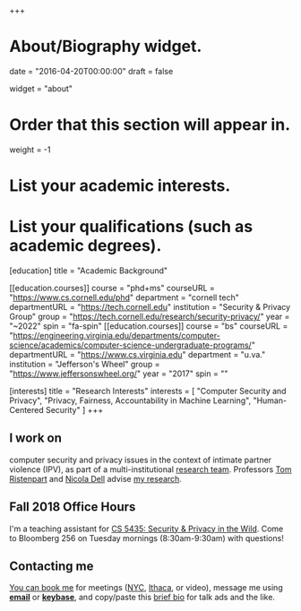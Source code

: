 +++
# About/Biography widget.

date = "2016-04-20T00:00:00"
draft = false

widget = "about"

# Order that this section will appear in.
weight = -1

# List your academic interests.

# List your qualifications (such as academic degrees).
[education]
  title = "Academic Background"

[[education.courses]]
  course = "phd+ms"
  courseURL = "https://www.cs.cornell.edu/phd"
  department = "cornell tech"
  departmentURL = "https://tech.cornell.edu"
  institution = "Security & Privacy Group"
  group = "https://tech.cornell.edu/research/security-privacy/"
  year = "~2022"
  spin = "fa-spin"
[[education.courses]]
  course = "bs"
  courseURL = "https://engineering.virginia.edu/departments/computer-science/academics/computer-science-undergraduate-programs/"
  departmentURL = "https://www.cs.virginia.edu"
  department = "u.va."
  institution = "Jefferson's Wheel"
  group = "https://www.jeffersonswheel.org/"
  year = "2017"
  spin = ""

[interests]
  title = "Research Interests"
  interests = [
    "Computer Security and Privacy",
    "Privacy, Fairness, Accountability in Machine Learning",
    "Human-Centered Security"
  ]
+++

## I work on
computer security and privacy issues in the context of intimate partner violence (IPV), as part of a multi-institutional [research team](https://www.ipvtechresearch.org).
Professors [Tom Ristenpart](https://rist.tech.cornell.edu) and [Nicola
Dell](http://nixdell.com)
advise [my research](/research).

<!--
*"We are mirrors whose brightness is wholly derived from the sun that shines upon
us."* - C.S. Lewis
-->

## Fall 2018 Office Hours
I'm a teaching assistant for [CS 5435: Security & Privacy in the Wild](http://www.arijuels.com/teaching/cs-5435-fall-2018/). Come to
Bloomberg 256 on Tuesday mornings (8:30am-9:30am) with questions!

## Contacting me
<!-- _**{{<fa exclamation>}} notice: I am in New York City, February 28th-March 7th.**_ -->

[You can book me](https://havron.youcanbook.me) for meetings ([NYC](https://tech.cornell.edu/campus/bloomberg-center), [Ithaca](https://www.cs.cornell.edu/information/ithaca), or video),
message me using **[email](/email/)** or **[keybase](https://keybase.io/samh)**, and copy/paste this [brief bio](/bio/) for talk ads and the like.



<!--
Any URL that looks like "www.bagend.hobbiton.shire/~gandalf" generally admits
"gandalf@bagend.hobbiton.shire" as an email address. 
Mine is my UNIX username at [this page's
domain](https://www.cs.cornell.edu/~havron/).
-->
